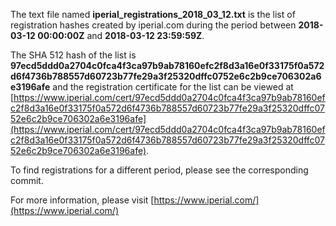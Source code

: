 The text file named **iperial_registrations_2018_03_12.txt** is the list of registration hashes created by iperial.com during the period between **2018-03-12 00:00:00Z** and **2018-03-12 23:59:59Z**.

The SHA 512 hash of the list is **97ecd5ddd0a2704c0fca4f3ca97b9ab78160efc2f8d3a16e0f33175f0a572d6f4736b788557d60723b77fe29a3f25320dffc0752e6c2b9ce706302a6e3196afe** and the registration certificate for the list can be viewed at [https://www.iperial.com/cert/97ecd5ddd0a2704c0fca4f3ca97b9ab78160efc2f8d3a16e0f33175f0a572d6f4736b788557d60723b77fe29a3f25320dffc0752e6c2b9ce706302a6e3196afe](https://www.iperial.com/cert/97ecd5ddd0a2704c0fca4f3ca97b9ab78160efc2f8d3a16e0f33175f0a572d6f4736b788557d60723b77fe29a3f25320dffc0752e6c2b9ce706302a6e3196afe).

To find registrations for a different period, please see the corresponding commit.

For more information, please visit [https://www.iperial.com/](https://www.iperial.com/)
